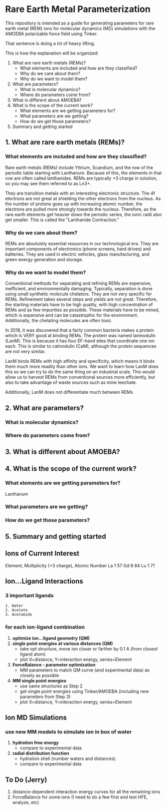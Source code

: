 # Rare Earth Metal Parameterization

This repository is intended as a guide for generating parameters for
rare earth metal (REM) ions for molecular dynamics (MD) simulations
with the AMOEBA polarizable force field using Tinker.

That sentence is doing a lot of heavy lifting.

This is how the explanation will be organized:
1. What are rare earth metals (REMs)?
     + What elements are included and how are they classified?
     + Why do we care about them?
     + Why do we want to model them?
2. What are parameters?
     + What is molecular dynamics?
     + Where do parameters come from?
3. What is different about AMOEBA?
4. What is the scope of the current work?
     + What elements are we getting parameters for?
     + What parameters are we getting?
     + How do we get those parameters?
5. Summary and getting started




## 1. What are rare earth metals (REMs)?
### What elements are included and how are they classified?
Rare earth metals (REMs) include Yttrium, Scandium, and the row of the periodic table starting with Lanthanum.
Because of this, the elements in that row are often called lanthanides.
REMs are typically +3 charge in solution, so you may see them referred to as Ln3+.

They are transition metals with an interesting electronic structure.
The 4f electrons are not great at shielding the other electrons from the nucleus.
As the number of protons goes up with increasing atomic number, the electrons are pulled more strongly towards the nucleus.
Therefore, as the rare earth elements get heavier down the periodic series, the ionic radii also get smaller.
This is called the "Lanthanide Contraction."

### Why do we care about them?
REMs are absolutely essential resources in our technological era.
They are important components of electronics (phone screens, hard drives) and batteries.
They are used in electric vehicles, glass manufacturing, and green energy generation and storage.

### Why do we want to model them?
Conventional methods for separating and refining REMs are expensive, inefficient, and environmentally damaging.
Typically, separation is done using small synthetic molecule chelators. They are not very specific for REMs.
Refinement takes several steps and yields are not great. Therefore, the starting materials have to be high quality,
with high concentration of REMs and as few impurities as possible. These materials have to be mined, which is expensive
and can be catastrophic for the environment. Additionally, the chelating molecules are often toxic.

In 2018, it was discovered that a fairly common bacteria makes a protein which is VERY good at binding REMs.
The protein was named lanmodulin (LanM). This is because it has four EF-hand sites that coordinate one ion each.
This is similar to calmodulin (CaM), although the protein sequences are not very similar.

LanM binds REMs with high affinity and specificity, which means it binds them much more readily than other ions.
We want to learn how LanM does this so we can try to do the same thing on an industrial scale.
This would allow us to harvest REMs from conventional sources more efficiently, but also to take advantage of waste sources such as mine leechate.

Additionally, LanM does not differentiate much between REMs



## 2. What are parameters?
### What is molecular dynamics?
### Where do parameters come from?

## 3. What is different about AMOEBA?

## 4. What is the scope of the current work?
### What elements are we getting parameters for?
Lanthanum 


### What parameters are we getting?
### How do we get those parameters?

## 5. Summary and getting started




## Ions of Current Interest
Element, Multiplicity (+3 charge), Atomic Number
La	1 57
Gd	8 64
Lu 1 71


## Ion...Ligand Interactions
### 3 important ligands
    1. Water
    2. Acetate
    3. Acetamide

### for each ion-ligand combination
  1. **optimize ion...ligand geometry (QM)**
  2. **single point energies at various distances (QM)**
     + take opt structure, move ion closer or farther by 0.1 A (from closest ligand atom)
     + plot X=distance, Y=interaction energy, series=Element
  4. **ForceBalance - parameter optimization**
     + MM parameters to match QM curve (and experimental data) as closely as possible
  5. **MM single point energies**
     + use same structures as Step 2
     + get single point energies using Tinker/AMOEBA (including new parameters from Step 3)
     + plot X=distance, Y=interaction energy, series=Element

## Ion MD Simulations

### use new MM models to simulate ion in box of water

  1. **hydration free energy**
     + compare to experimental data
  2. **radial distribution function**
     + hydration shell (number waters and distances)
     + compare to experimental data
    
## To Do (Jerry)

1. distance-dependent interaction energy curves for all the remaining ions
2. ForceBalance for some ions (I need to do a few first and test HFE, analyze, etc)




